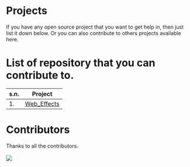# Projects
If you have any open source project that you want to get help in, then just list it down below. Or you can also contribute to others projects available here.
<!--
Don't forget to use the same format. You can copy it from down below.
Format:

|s.n.|[Project_name](link-of-repository)|

-->
# List of repository that you can contribute to.

|s.n. | Project |
|---- | ------- |
|1.|[Web_Effects](https://github.com/basantasharma/HTML_CSS_Effects.git)|

# Contributors
Thanks to all the contributors. 
<br><br>
<a href="https://github.com/BMC-BOSC/Projects/graphs/contributors">
  <img src="https://contrib.rocks/image?repo=BMC-BOSC/Projects" />
</a>

